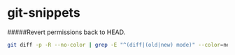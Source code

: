 # git-snippets

#####Revert permissions back to HEAD.
```sh
git diff -p -R --no-color | grep -E "^(diff|(old|new) mode)" --color=never | git apply
```
